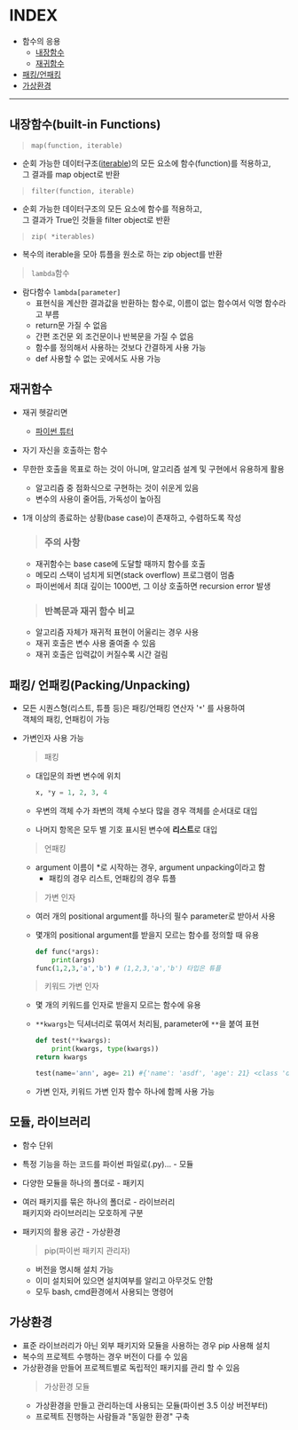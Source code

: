 # INDEX

* 함수의 응용
  * [내장함수](#내장함수built-in-functions)
  * [재귀함수](#재귀함수)
* [패킹/언패킹](#패킹-언패킹packingunpacking)
* [가상환경](#가상환경)

---

## 내장함수(built-in Functions)

> ``map(function, iterable)``

* 순회 가능한 데이터구조([iterable](https://github.com/rlaehd12/TIL/blob/main/python/0117.md#iterable))의 모든 요소에 함수(function)를 적용하고,  
그 결과를 map object로 반환

> `filter(function, iterable)`

* 순회 가능한 데이터구조의 모든 요소에 함수를 적용하고,  
그 결과가 True인 것들을 filter object로 반환

> `zip( *iterables)`

* 복수의 iterable을 모아 튜플을 원소로 하는 zip object를 반환

> `lambda`함수

* 람다함수 `lambda[parameter]`
  * 표현식을 계산한 결과값을 반환하는 함수로, 이름이 없는 함수여서 익명 함수라고 부름
  * return문 가질 수 없음
  * 간편 조건문 외 조건문이나 반복문을 가질 수 없음
  * 함수를 정의해서 사용하는 것보다 간결하게 사용 가능
  * def 사용할 수 없는 곳에서도 사용 가능

## **재귀함수**

* 재귀 헷갈리면
  * [파이썬 튜터](https://pythontutor.com/)

* 자기 자신을 호출하는 함수
* 무한한 호출을 목표로 하는 것이 아니며, 알고리즘 설계 및 구현에서 유용하게 활용
  * 알고리즘 중 점화식으로 구현하는 것이 쉬운게 있음
  * 변수의 사용이 줄어듬, 가독성이 높아짐
* 1개 이상의 종료하는 상황(base case)이 존재하고, 수렴하도록 작성

  > ### 주의 사항

  * 재귀함수는 base case에 도달할 때까지 함수를 호출
  * 메모리 스택이 넘치게 되면(stack overflow) 프로그램이 멈춤
  * 파이썬에서 최대 깊이는 1000번, 그 이상 호출하면 recursion error 발생

  > ### 반복문과 재귀 함수 비교

  * 알고리즘 자체가 재귀적 표현이 어울리는 경우 사용
  * 재귀 호출은 변수 사용 줄여줄 수 있음
  * 재귀 호출은 입력값이 커질수록 시간 걸림

## 패킹/ 언패킹(Packing/Unpacking)

* 모든 시퀀스형(리스트, 튜플 등)은 패킹/언패킹 연산자 '`*`' 를 사용하여  
객체의 패킹, 언패킹이 가능
* 가변인자 사용 가능

  > 패킹
  * 대입문의 좌변 변수에 위치

    ```python
    x, *y = 1, 2, 3, 4
    ```

  * 우변의 객체 수가 좌변의 객체 수보다 많을 경우 객체를 순서대로 대입
  * 나머지 항목은 모두 별 기호 표시된 변수에 **리스트**로 대입

  > 언패킹

  * argument 이름이 *로 시작하는 경우, argument unpacking이라고 함
    * 패킹의 경우 리스트, 언패킹의 경우 튜플
  
  > 가변 인자
  * 여러 개의 positional argument를 하나의 필수 parameter로 받아서 사용
  * 몇개의 positional argument를 받을지 모르는 함수를 정의할 때 유용

    ```python
    def func(*args):
        print(args) 
    func(1,2,3,'a','b') # (1,2,3,'a','b') 타입은 튜플
    ```

  > 키워드 가변 인자
  * 몇 개의 키워드를 인자로 받을지 모르는 함수에 유용
  * `**kwargs`는 딕셔너리로 묶여서 처리됨, parameter에 `**`을 붙여 표현

    ```python
    def test(**kwargs):
        print(kwargs, type(kwargs))
    return kwargs

    test(name='ann', age= 21) #{'name': 'asdf', 'age': 21} <class 'dict'>
    ```

  * 가변 인자, 키워드 가변 인자 함수 하나에 함께 사용 가능

## 모듈, 라이브러리

* 함수 단위
* 특정 기능을 하는 코드를 파이썬 파일로(.py)... - 모듈
* 다양한 모듈을 하나의 폴더로 - 패키지
* 여러 패키지를 묶은 하나의 폴더로 - 라이브러리  
패키지와 라이브러리는 모호하게 구분
* 패키지의 활용 공간 - 가상환경

  > pip(파이썬 패키지 관리자)
  * 버전을 명시해 설치 가능
  * 이미 설치되어 있으면 설치여부를 알리고 아무것도 안함
  * 모두 bash, cmd환경에서 사용되는 명령어

## 가상환경

* 표준 라이브러리가 아닌 외부 패키지와 모듈을 사용하는 경우 pip 사용해 설치
* 복수의 프로젝트 수행하는 경우 버전이 다를 수 있음
* 가상환경을 만들어 프로젝트별로 독립적인 패키지를 관리 할 수 있음
  > 가상환경 모듈
  * 가상환경을 만들고 관리하는데 사용되는 모듈(파이썬 3.5 이상 버전부터)
  * 프로젝트 진행하는 사람들과 "동일한 환경" 구축
